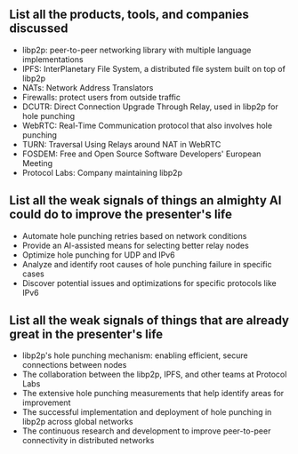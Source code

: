 ## List all the products, tools, and companies discussed
- libp2p: peer-to-peer networking library with multiple language implementations
- IPFS: InterPlanetary File System, a distributed file system built on top of libp2p
- NATs: Network Address Translators
- Firewalls: protect users from outside traffic
- DCUTR: Direct Connection Upgrade Through Relay, used in libp2p for hole punching
- WebRTC: Real-Time Communication protocol that also involves hole punching
- TURN: Traversal Using Relays around NAT in WebRTC
- FOSDEM: Free and Open Source Software Developers' European Meeting
- Protocol Labs: Company maintaining libp2p

## List all the weak signals of things an almighty AI could do to improve the presenter's life
- Automate hole punching retries based on network conditions
- Provide an AI-assisted means for selecting better relay nodes
- Optimize hole punching for UDP and IPv6
- Analyze and identify root causes of hole punching failure in specific cases
- Discover potential issues and optimizations for specific protocols like IPv6

## List all the weak signals of things that are already great in the presenter's life
- libp2p's hole punching mechanism: enabling efficient, secure connections between nodes
- The collaboration between the libp2p, IPFS, and other teams at Protocol Labs
- The extensive hole punching measurements that help identify areas for improvement
- The successful implementation and deployment of hole punching in libp2p across global networks
- The continuous research and development to improve peer-to-peer connectivity in distributed networks